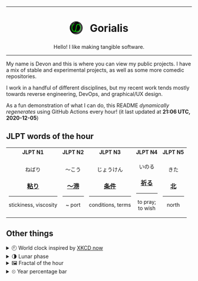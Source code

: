 ***

<h1 align="center">
<sub>
    <img src="readme/resources/avatar.png" height="36">
</sub>
&nbsp;
Gorialis
</h1>
<p align="center">
Hello! I like making tangible software.
</p>

***

My name is Devon and this is where you can view my public projects. I have a mix of stable and experimental projects, as well as some more comedic repositories.

I work in a handful of different disciplines, but my recent work tends mostly towards reverse engineering, DevOps, and graphical/UX design.

As a fun demonstration of what I can do, this README *dynamically regenerates* using GitHub Actions every hour! (it last updated at **21:06 UTC, 2020-12-05**)

<h2>JLPT words of the hour</h2>
<table>
    <tr>
        <th>JLPT N1</th>
        <th>JLPT N2</th>
        <th>JLPT N3</th>
        <th>JLPT N4</th>
        <th>JLPT N5</th>
    </tr>
    <tr>
        <td>
            <p align="center">ねばり</p>
            <h3 align="center"><b><a href="https://jisho.org/search/%E7%B2%98%E3%82%8A">粘り</a></b></h3>
            <hr>
            <p align="center">stickiness,<wbr> viscosity</p>
        </td>
        <td>
            <p align="center">～こう</p>
            <h3 align="center"><b><a href="https://jisho.org/search/%EF%BD%9E%E6%B8%AF">～港</a></b></h3>
            <hr>
            <p align="center">~ port</p>
        </td>
        <td>
            <p align="center">じょうけん</p>
            <h3 align="center"><b><a href="https://jisho.org/search/%E6%9D%A1%E4%BB%B6">条件</a></b></h3>
            <hr>
            <p align="center">conditions,<wbr> terms</p>
        </td>
        <td>
            <p align="center">いのる</p>
            <h3 align="center"><b><a href="https://jisho.org/search/%E7%A5%88%E3%82%8B">祈る</a></b></h3>
            <hr>
            <p align="center">to pray;<br> to wish</p>
        </td>
        <td>
            <p align="center">きた</p>
            <h3 align="center"><b><a href="https://jisho.org/search/%E5%8C%97">北</a></b></h3>
            <hr>
            <p align="center">north</p>
        </td>
    </tr>
</table>

<h2>Other things</h2>
<details>
<summary>🕘  World clock inspired by <a href="https://xkcd.com/now">XKCD now</a></summary>

> <img src="generated/now.png" width="512">

</details>
<details>
<summary>🌗 Lunar phase</summary>

The moon is approximately 72.25% through its phase (Last Quarter).

</details>
<details>
<summary>&#x1f5bc; Fractal of the hour</summary>

> <img src="generated/fractal.png" width="512">

</details>
<details>
<summary>&#x23f2; Year percentage bar</summary>
<pre><code>2020 [██████████████████▁▁] 92.86%</code></pre>
</details>
